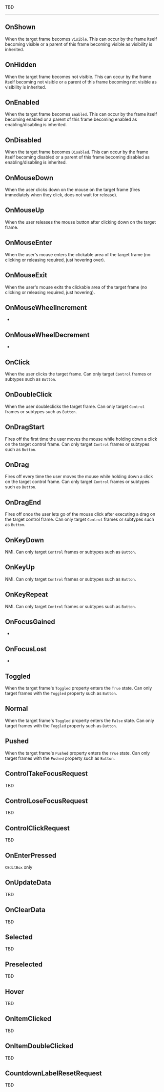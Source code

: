 TBD

___

## OnShown

When the target frame becomes `Visible`. This can occur by the frame itself becoming visible or a parent of this frame becoming visible as visibility is inherited.

## OnHidden

When the target frame becomes not visible. This can occur by the frame itself becoming not visible or a parent of this frame becoming not visible as visibility is inherited.

## OnEnabled

When the target frame becomes `Enabled`. This can occur by the frame itself becoming enabled or a parent of this frame becoming enabled as enabling/disabling is inherited.

## OnDisabled

When the target frame becomes `Disabled`. This can occur by the frame itself becoming disabled or a parent of this frame becoming disabled as enabling/disabling is inherited.

## OnMouseDown

When the user clicks down on the mouse on the target frame (fires immediately when they click, does not wait for release).

## OnMouseUp

When the user releases the mouse button after clicking down on the target frame.

## OnMouseEnter

When the user's mouse enters the clickable area of the target frame (no clicking or releasing required, just hovering over).

## OnMouseExit

When the user's mouse exits the clickable area of the target frame (no clicking or releasing required, just hovering).

## OnMouseWheelIncrement

-

## OnMouseWheelDecrement

-

## OnClick

When the user clicks the target frame. Can only target `Control` frames or subtypes such as `Button`.

## OnDoubleClick

When the user doubleclicks the target frame. Can only target `Control` frames or subtypes such as `Button`.

## OnDragStart

Fires off the first time the user moves the mouse while holding down a click on the target control frame. Can only target `Control` frames or subtypes such as `Button`.

## OnDrag

Fires off every time the user moves the mouse while holding down a click on the target control frame. Can only target `Control` frames or subtypes such as `Button`.

## OnDragEnd

Fires off once the user lets go of the mouse click after executing a drag on the target control frame. Can only target `Control` frames or subtypes such as `Button`.

## OnKeyDown

NMI. Can only target `Control` frames or subtypes such as `Button`.

## OnKeyUp

NMI. Can only target `Control` frames or subtypes such as `Button`.

## OnKeyRepeat

NMI. Can only target `Control` frames or subtypes such as `Button`.

## OnFocusGained

-

## OnFocusLost

-

## Toggled

When the target frame's `Toggled` property enters the `True` state. Can only target frames with the `Toggled` property such as `Button`.

## Normal

When the target frame's `Toggled` property enters the `False` state. Can only target frames with the `Toggled` property such as `Button`.

## Pushed

When the target frame's `Pushed` property enters the `True` state. Can only target frames with the `Pushed` property such as `Button`.

## ControlTakeFocusRequest

TBD

## ControlLoseFocusRequest

TBD

## ControlClickRequest

TBD

## OnEnterPressed

`CEditBox` only

## OnUpdateData

TBD

## OnClearData

TBD

## Selected

TBD

## Preselected

TBD

## Hover

TBD

## OnItemClicked

TBD

## OnItemDoubleClicked

TBD

## CountdownLabelResetRequest

TBD

